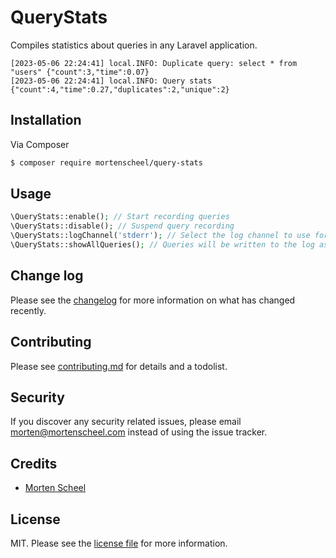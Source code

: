 # QueryStats

Compiles statistics about queries in any Laravel application.
```
[2023-05-06 22:24:41] local.INFO: Duplicate query: select * from "users" {"count":3,"time":0.07}
[2023-05-06 22:24:41] local.INFO: Query stats {"count":4,"time":0.27,"duplicates":2,"unique":2}
```

## Installation

Via Composer

``` bash
$ composer require mortenscheel/query-stats
```

## Usage
```php
\QueryStats::enable(); // Start recording queries
\QueryStats::disable(); // Suspend query recording
\QueryStats::logChannel('stderr'); // Select the log channel to use for output
\QueryStats::showAllQueries(); // Queries will be written to the log as they happen
```

## Change log

Please see the [changelog](changelog.md) for more information on what has changed recently.

## Contributing

Please see [contributing.md](contributing.md) for details and a todolist.

## Security

If you discover any security related issues, please email morten@mortenscheel.com instead of using the issue tracker.

## Credits

- [Morten Scheel][link-author]

## License

MIT. Please see the [license file](license.md) for more information.

[link-author]: https://github.com/mortenscheel

